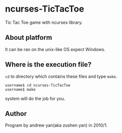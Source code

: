 # ncurses-TicTacToe
Tic Tac Toe game with ncurses library.

## About platform
It can be ran on the unix-like OS expect Windows.

## Where is the execution file?
`cd` to directory which contains these files and type `make`.

    username$ cd ncurses-TicTacToe
    username$ make

system will do the job for you.

## Author
Program by andrew yan(aka zushen yan) in 2010/1.
